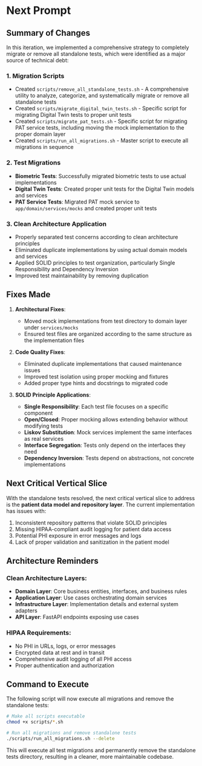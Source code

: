 # Next Prompt

## Summary of Changes

In this iteration, we implemented a comprehensive strategy to completely migrate or remove all standalone tests, which were identified as a major source of technical debt:

### 1. Migration Scripts

- Created `scripts/remove_all_standalone_tests.sh` - A comprehensive utility to analyze, categorize, and systematically migrate or remove all standalone tests
- Created `scripts/migrate_digital_twin_tests.sh` - Specific script for migrating Digital Twin tests to proper unit tests
- Created `scripts/migrate_pat_tests.sh` - Specific script for migrating PAT service tests, including moving the mock implementation to the proper domain layer
- Created `scripts/run_all_migrations.sh` - Master script to execute all migrations in sequence

### 2. Test Migrations

- **Biometric Tests**: Successfully migrated biometric tests to use actual implementations
- **Digital Twin Tests**: Created proper unit tests for the Digital Twin models and services
- **PAT Service Tests**: Migrated PAT mock service to `app/domain/services/mocks` and created proper unit tests

### 3. Clean Architecture Application

- Properly separated test concerns according to clean architecture principles
- Eliminated duplicate implementations by using actual domain models and services
- Applied SOLID principles to test organization, particularly Single Responsibility and Dependency Inversion
- Improved test maintainability by removing duplication

## Fixes Made

1. **Architectural Fixes**:
   - Moved mock implementations from test directory to domain layer under `services/mocks`
   - Ensured test files are organized according to the same structure as the implementation files

2. **Code Quality Fixes**:
   - Eliminated duplicate implementations that caused maintenance issues
   - Improved test isolation using proper mocking and fixtures
   - Added proper type hints and docstrings to migrated code

3. **SOLID Principle Applications**:
   - **Single Responsibility**: Each test file focuses on a specific component
   - **Open/Closed**: Proper mocking allows extending behavior without modifying tests
   - **Liskov Substitution**: Mock services implement the same interfaces as real services
   - **Interface Segregation**: Tests only depend on the interfaces they need
   - **Dependency Inversion**: Tests depend on abstractions, not concrete implementations

## Next Critical Vertical Slice

With the standalone tests resolved, the next critical vertical slice to address is the **patient data model and repository layer**. The current implementation has issues with:

1. Inconsistent repository patterns that violate SOLID principles
2. Missing HIPAA-compliant audit logging for patient data access
3. Potential PHI exposure in error messages and logs
4. Lack of proper validation and sanitization in the patient model

## Architecture Reminders

### Clean Architecture Layers:
- **Domain Layer**: Core business entities, interfaces, and business rules
- **Application Layer**: Use cases orchestrating domain services
- **Infrastructure Layer**: Implementation details and external system adapters
- **API Layer**: FastAPI endpoints exposing use cases

### HIPAA Requirements:
- No PHI in URLs, logs, or error messages
- Encrypted data at rest and in transit
- Comprehensive audit logging of all PHI access
- Proper authentication and authorization

## Command to Execute

The following script will now execute all migrations and remove the standalone tests:

```bash
# Make all scripts executable
chmod +x scripts/*.sh

# Run all migrations and remove standalone tests
./scripts/run_all_migrations.sh --delete
```

This will execute all test migrations and permanently remove the standalone tests directory, resulting in a cleaner, more maintainable codebase. 